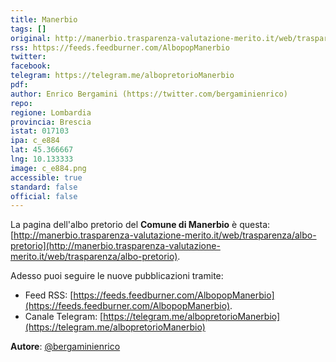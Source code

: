 ```yaml
---
title: Manerbio
tags: []
original: http://manerbio.trasparenza-valutazione-merito.it/web/trasparenza/albo-pretorio
rss: https://feeds.feedburner.com/AlbopopManerbio
twitter: 
facebook: 
telegram: https://telegram.me/albopretorioManerbio
pdf: 
author: Enrico Bergamini (https://twitter.com/bergaminienrico)
repo: 
regione: Lombardia
provincia: Brescia
istat: 017103
ipa: c_e884
lat: 45.366667
lng: 10.133333
image: c_e884.png
accessible: true
standard: false
official: false
---
```


La pagina dell'albo pretorio del **Comune di Manerbio** è questa: [http://manerbio.trasparenza-valutazione-merito.it/web/trasparenza/albo-pretorio](http://manerbio.trasparenza-valutazione-merito.it/web/trasparenza/albo-pretorio).

Adesso puoi seguire le nuove pubblicazioni tramite:

* Feed RSS: [https://feeds.feedburner.com/AlbopopManerbio](https://feeds.feedburner.com/AlbopopManerbio).
* Canale Telegram: [https://telegram.me/albopretorioManerbio](https://telegram.me/albopretorioManerbio)

**Autore**: [@bergaminienrico](https://twitter.com/bergaminienrico)
